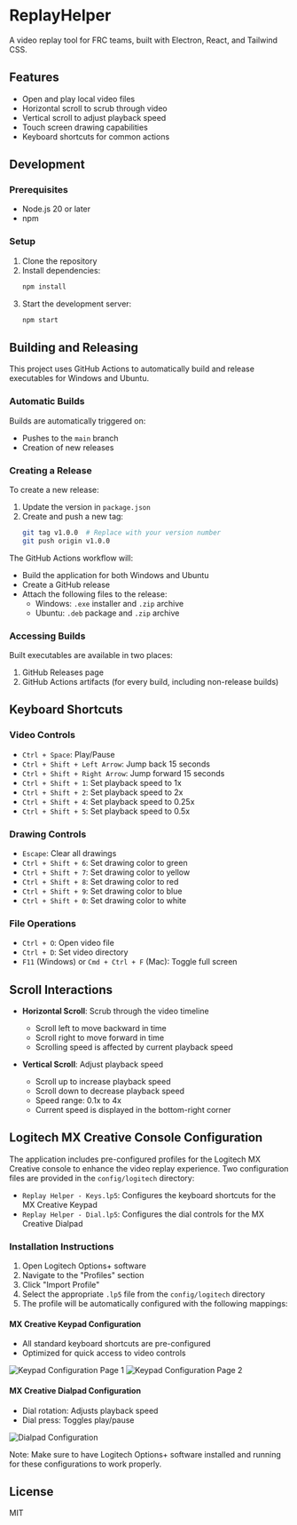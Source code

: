 # ReplayHelper

A video replay tool for FRC teams, built with Electron, React, and Tailwind CSS.

## Features

- Open and play local video files
- Horizontal scroll to scrub through video
- Vertical scroll to adjust playback speed
- Touch screen drawing capabilities
- Keyboard shortcuts for common actions

## Development

### Prerequisites

- Node.js 20 or later
- npm

### Setup

1. Clone the repository
2. Install dependencies:
   ```bash
   npm install
   ```
3. Start the development server:
   ```bash
   npm start
   ```

## Building and Releasing

This project uses GitHub Actions to automatically build and release executables for Windows and Ubuntu.

### Automatic Builds

Builds are automatically triggered on:

- Pushes to the `main` branch
- Creation of new releases

### Creating a Release

To create a new release:

1. Update the version in `package.json`
2. Create and push a new tag:
   ```bash
   git tag v1.0.0  # Replace with your version number
   git push origin v1.0.0
   ```

The GitHub Actions workflow will:

- Build the application for both Windows and Ubuntu
- Create a GitHub release
- Attach the following files to the release:
  - Windows: `.exe` installer and `.zip` archive
  - Ubuntu: `.deb` package and `.zip` archive

### Accessing Builds

Built executables are available in two places:

1. GitHub Releases page
2. GitHub Actions artifacts (for every build, including non-release builds)

## Keyboard Shortcuts

### Video Controls

- `Ctrl + Space`: Play/Pause
- `Ctrl + Shift + Left Arrow`: Jump back 15 seconds
- `Ctrl + Shift + Right Arrow`: Jump forward 15 seconds
- `Ctrl + Shift + 1`: Set playback speed to 1x
- `Ctrl + Shift + 2`: Set playback speed to 2x
- `Ctrl + Shift + 4`: Set playback speed to 0.25x
- `Ctrl + Shift + 5`: Set playback speed to 0.5x

### Drawing Controls

- `Escape`: Clear all drawings
- `Ctrl + Shift + 6`: Set drawing color to green
- `Ctrl + Shift + 7`: Set drawing color to yellow
- `Ctrl + Shift + 8`: Set drawing color to red
- `Ctrl + Shift + 9`: Set drawing color to blue
- `Ctrl + Shift + 0`: Set drawing color to white

### File Operations

- `Ctrl + O`: Open video file
- `Ctrl + D`: Set video directory
- `F11` (Windows) or `Cmd + Ctrl + F` (Mac): Toggle full screen

## Scroll Interactions

- **Horizontal Scroll**: Scrub through the video timeline

  - Scroll left to move backward in time
  - Scroll right to move forward in time
  - Scrolling speed is affected by current playback speed

- **Vertical Scroll**: Adjust playback speed
  - Scroll up to increase playback speed
  - Scroll down to decrease playback speed
  - Speed range: 0.1x to 4x
  - Current speed is displayed in the bottom-right corner

## Logitech MX Creative Console Configuration

The application includes pre-configured profiles for the Logitech MX Creative console to enhance the video replay experience. Two configuration files are provided in the `config/logitech` directory:

- `Replay Helper - Keys.lp5`: Configures the keyboard shortcuts for the MX Creative Keypad
- `Replay Helper - Dial.lp5`: Configures the dial controls for the MX Creative Dialpad

### Installation Instructions

1. Open Logitech Options+ software
2. Navigate to the "Profiles" section
3. Click "Import Profile"
4. Select the appropriate `.lp5` file from the `config/logitech` directory
5. The profile will be automatically configured with the following mappings:

#### MX Creative Keypad Configuration

- All standard keyboard shortcuts are pre-configured
- Optimized for quick access to video controls

![Keypad Configuration Page 1](config/logitech/Keypad%20Config%20-%20Page%201.png)
![Keypad Configuration Page 2](config/logitech/Keypad%20Config%20-%20Page%202.png)

#### MX Creative Dialpad Configuration

- Dial rotation: Adjusts playback speed
- Dial press: Toggles play/pause

![Dialpad Configuration](config/logitech/Dialpad%20Config.png)

Note: Make sure to have Logitech Options+ software installed and running for these configurations to work properly.

## License

MIT
